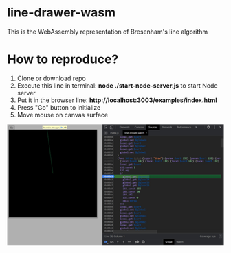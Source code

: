# line-drawer-wasm
This is the WebAssembly representation of Bresenham's line algorithm

<a name="how-to-reproduce"></a>
# How to reproduce?
1. Clone or download repo
2. Execute this line in terminal: **node ./start-node-server.js** to start Node server
3. Put it in the browser line: **http://localhost:3003/examples/index.html**
4. Press "Go" button to initialize
5. Move mouse on canvas surface

![debug](examples/debug.jpg)
